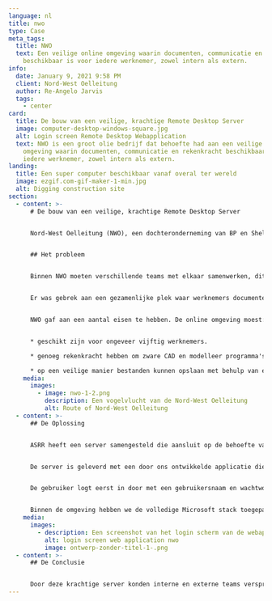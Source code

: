 ```yaml
---
language: nl
title: nwo
type: Case
meta_tags:
  title: NWO
  text: Een veilige online omgeving waarin documenten, communicatie en rekenkracht
    beschikbaar is voor iedere werknemer, zowel intern als extern.
info:
  date: January 9, 2021 9:58 PM
  client: Nord-West Oelleitung
  author: Re-Angelo Jarvis
  tags:
    - center
card:
  title: De bouw van een veilige, krachtige Remote Desktop Server
  image: computer-desktop-windows-square.jpg
  alt: Login screen Remote Desktop Webapplication
  text: NWO is een groot olie bedrijf dat behoefte had aan een veilige online
    omgeving waarin documenten, communicatie en rekenkracht beschikbaar was voor
    iedere werknemer, zowel intern als extern.
landing:
  title: Een super computer beschikbaar vanaf overal ter wereld
  image: ezgif.com-gif-maker-1-min.jpg
  alt: Digging construction site
section:
  - content: >-
      # De bouw van een veilige, krachtige Remote Desktop Server


      Nord-West Oelleitung (NWO), een dochteronderneming van BP en Shell, is een bedrijf dat is opgezet om de eerste long-range onverwerkte olielijn in Europa op te zetten. NWO had behoefte aan een online omgeving waarin interne en externe teams konden samenwerken. 


      ## Het probleem


      Binnen NWO moeten verschillende teams met elkaar samenwerken, dit gaat om zowel interne teams als externe teams. Het probleem was dat externe teams geen toegang konden krijgen tot het bestaande systeem waar de hele werkmethode op was ingericht en dat het bestaande systeem niet toereikend was voor gespecialiseerde teams.


      Er was gebrek aan een gezamenlijke plek waar werknemers documenten delen, communiceren en rekenkracht beschikbaar hebben. Deze gezamenlijke plek moest toegankelijk zijn voor alle werknemers op alle plekken en goed beveiligd zijn (met op zijn minste een twee factor authenticatie). 


      NWO gaf aan een aantal eisen te hebben. De online omgeving moest:


      * geschikt zijn voor ongeveer vijftig werknemers.

      * genoeg rekenkracht hebben om zware CAD en modelleer programma's te draaien.

      * op een veilige manier bestanden kunnen opslaan met behulp van een back-up strategie.
    media:
      images:
        - image: nwo-1-2.png
          description: Een vogelvlucht van de Nord-West Oelleitung
          alt: Route of Nord-West Oelleitung
  - content: >-
      ## De Oplossing


      ASRR heeft een server samengesteld die aansluit op de behoefte van NWO. Deze server bevatte een 64 Core Multithreaded Processor, 128 Gigabyte aan DDR4 RAM en een aantal SSD’s/HDD’s in RAID configuratie. Deze onderdelen zorgen voor een krachtige en snelle server met een grote opslagcapaciteit.


      De server is geleverd met een door ons ontwikkelde applicatie die de veiligheid van de server waarborgt, doordat het om de paar minuten het wachtwoord van de gebruikers veranderd. Dit maakt het extreem moeilijk om de server te hacken.


      De gebruiker logt eerst in door met een gebruikersnaam en wachtwoord op de webapplicatie. Vervolgens wordt er een SMS-bericht naar de gebruiker zijn telefoon gestuurd, waarbij de gebruiker moet bevestigen dat hij wil inloggen. Dit is een factor twee authenticatie, omdat de gebruiker op twee manieren moet bevestigen dat hijzelf wil inloggen. Als alle informatie correct is, verwijst de webapplicatie door naar een webpagina, waar de gebruiker verbinding kan maken met de server door een knop aan te klikken. Het tijdelijke wachtwoord (aangezien het om de paar minuten wordt veranderd) wordt hierdoor gekopieerd naar het klemboord en de gebruiker kan hiermee inloggen. 


      Binnen de omgeving hebben we de volledige Microsoft stack toegepast voor de werkzaamheden tussen alle gebruikers (zowel intern als extern). Microsoft Teams stond hierin centraal. Teams maakt het mogelijk om bestanden te delen, meetings te houden, announcements te maken, te plannen etc. Wij hebben alle gebruikers een briefing gegeven over het gebruik van Microsoft Teams, wat toentertijd nog in de kinderschoenen stond. Verder hebben wij waar nodig remote support geleverd via het systeem, zoals IT- en Microsoft Office ondersteuning.
    media:
      images:
        - description: Een screenshot van het login scherm van de webapplicatie.
          alt: login screen web application nwo
          image: ontwerp-zonder-titel-1-.png
  - content: >-
      ## De Conclusie


      Door deze krachtige server konden interne en externe teams verspreid over Nederland en Duitsland samenwerken alsof zij op dezelfde werkplek zaten. Op momenten dat er weinig gebruikers gebruik maakte van de server (zoals in de avonden of weekenden) hadden gebruikers de rekenkracht van een supercomputer tot hun beschikking. Dit is handig voor taken die normaal gesproken veel tijd zouden kosten, bijvoorbeeld het runnen van een zwaar CAD programma of modelleren.
---
```

